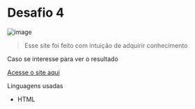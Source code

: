 # Desafio 4

![image](https://github.com/user-attachments/assets/0a44d07d-a27f-4344-839e-104f60564f50)

> Esse site foi feito com intuição de adquirir conhecimento
<p>
    Caso se interesse para ver o resultado
</p>
<p>
<a href="https://kittz1n.github.io/HTMLeCSS/desafios/d004" rel="external" target="_blank">
    Acesse o site aqui
</a>
</p>
<p>
    Linguagens usadas
</p>
<ul>
    <li>HTML
</ul>